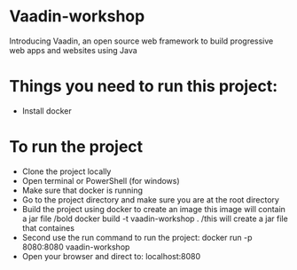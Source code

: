 # Vaadin-workshop
Introducing Vaadin, an open source web framework to build progressive web apps and websites using Java

# Things you need to run this project:
  * Install docker
  
# To run the project

  * Clone the project locally
  * Open terminal or PowerShell (for windows)
  * Make sure that docker is running
  * Go to the project directory and make sure you are at the root directory
  * Build the project using docker to create an image this image will contain a jar file
   /bold docker build -t vaadin-workshop .
   /this will create a jar file that containes 
  * Second use the run command to run the project:
   docker run -p 8080:8080 vaadin-workshop
  * Open your browser and direct to:
    localhost:8080
